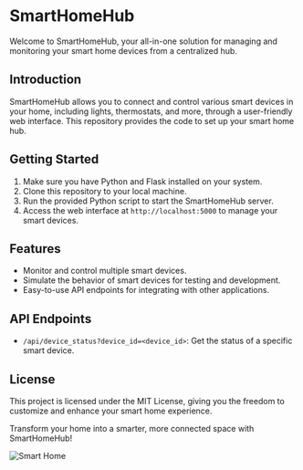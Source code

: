 # SmartHomeHub

Welcome to SmartHomeHub, your all-in-one solution for managing and monitoring your smart home devices from a centralized hub.

## Introduction

SmartHomeHub allows you to connect and control various smart devices in your home, including lights, thermostats, and more, through a user-friendly web interface. This repository provides the code to set up your smart home hub.

## Getting Started

1. Make sure you have Python and Flask installed on your system.
2. Clone this repository to your local machine.
3. Run the provided Python script to start the SmartHomeHub server.
4. Access the web interface at `http://localhost:5000` to manage your smart devices.

## Features

- Monitor and control multiple smart devices.
- Simulate the behavior of smart devices for testing and development.
- Easy-to-use API endpoints for integrating with other applications.

## API Endpoints

- `/api/device_status?device_id=<device_id>`: Get the status of a specific smart device.

## License

This project is licensed under the MIT License, giving you the freedom to customize and enhance your smart home experience.

Transform your home into a smarter, more connected space with SmartHomeHub!

![Smart Home]([https://example.com/path/to/your/smart_home_image.png](https://i.imgur.com/r5328xO.png)https://i.imgur.com/r5328xO.png)

